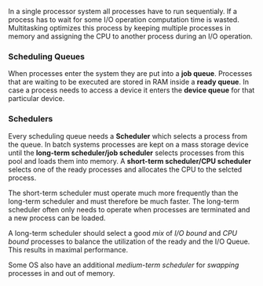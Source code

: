 In a single processor system all processes have to run sequentialy. If a process has to wait for some I/O operation computation time is wasted. Multitasking optimizes this process by keeping multiple processes in memory and assigning the CPU to another process during an I/O operation.

### Scheduling Queues
When processes enter the system they are put into a **job queue**. Processes that are waiting to be executed  are stored in RAM inside a **ready queue**.  In case a process needs to access a device it enters the **device queue** for that particular device.

### Schedulers
Every scheduling queue needs a **Scheduler** which selects a process from the queue. In batch systems processes are kept on a  mass storage device until the **long-term scheduler/job scheduler** selects processes from this pool and loads them into memory. A **short-term scheduler/CPU scheduler** selects one of the ready processes and allocates the CPU to the selcted process.

The short-term scheduler must operate much more frequently than the long-term scheduler and must therefore be much faster. The long-term scheduler often only needs to operate when processes are terminated and a new process can be loaded.

A long-term scheduler should select a good *mix* of *I/O bound* and *CPU bound* processes to balance the utilization of the ready and the I/O Queue. This results in maximal performance. 

Some OS also have an additional *medium-term scheduler* for *swapping* processes in and out of memory.


